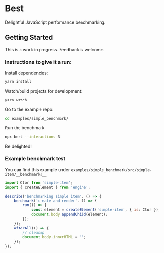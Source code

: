 # Best
Delightful JavaScript performance benchmarking.

## Getting Started

This is a work in progress. Feedback is welcome.

### Instructions to give it a run:

Install dependencies:

```bash
yarn install
```

Watch/build projects for development:

```bash
yarn watch
```

Go to the example repo:

```bash
cd examples/simple_benchmark/
```

Run the benchmark

```bash
npx best --interactions 3
```

Be delighted!

### Example benchmark test

You can find this example under `examples/simple_benchmark/src/simple-item/__benchmarks__`

```javascript
import Ctor from 'simple-item';
import { createElement } from 'engine';

describe('benchmarking simple item', () => {
    benchmark('create and render', () => {
        run(() => {
            const element = createElement('simple-item', { is: Ctor });
            document.body.appendChild(element);
        });
    });
    afterAll(() => {
        // cleanup
        document.body.innerHTML = '';
    });
});

```
